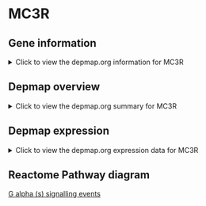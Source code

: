 <h1>MC3R</h1>

<h2>Gene information</h2>
<details>
  <summary>Click to view the depmap.org information for MC3R</summary>
  <iframe src="https://depmap.org/portal/gene/MC3R?tab=about" style="border:none;width:100%;height:800px"></iframe>
</details>

<h2>Depmap overview</h2>
<details>
  <summary>Click to view the depmap.org summary for MC3R</summary>
  <iframe src="https://depmap.org/portal/gene/MC3R?tab=overview" style="border:none;width:100%;height:800px"></iframe>
</details>

<h2>Depmap expression</h2>
<details>
  <summary>Click to view the depmap.org expression data for MC3R</summary>
  <iframe src="https://depmap.org/portal/gene/MC3R?tab=characterization" style="border:none;width:100%;height:800px"></iframe>
</details>



<h2>Reactome Pathway diagram</h2>
<a href="https://reactome.org/PathwayBrowser/#/R-HSA-418555">G alpha (s) signalling events</a>



